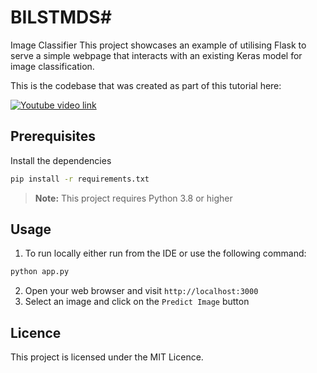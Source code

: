 # BILSTMDS# 
Image Classifier
This project showcases an example of utilising Flask to serve a simple webpage that interacts with an existing Keras model for image classification. 

This is the codebase that was created as part of this tutorial here:

[![Youtube video link](http://img.youtube.com/vi/0nr6TPKlrN0/0.jpg)](http://www.youtube.com/watch?v=0nr6TPKlrN0)

## Prerequisites
Install the dependencies 
``` bash
pip install -r requirements.txt
```

> **Note:** This project requires Python 3.8 or higher 

## Usage
1. To run locally either run from the IDE or use the following command:
```bash
python app.py
```

2. Open your web browser and visit `http://localhost:3000`
3. Select an image and click on the `Predict Image` button

## Licence 
This project is licensed under the MIT Licence.